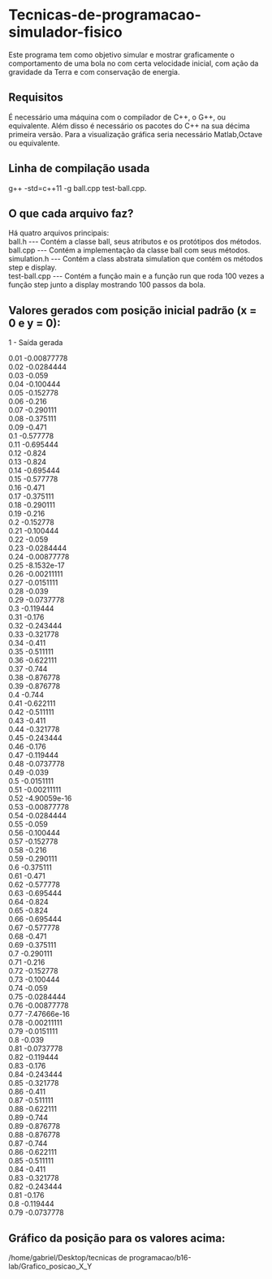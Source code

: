 # Tecnicas-de-programacao-simulador-fisico
Este programa tem como objetivo simular e mostrar graficamente o comportamento de uma bola no com certa velocidade inicial,
com ação da gravidade da Terra e com conservação de energia.
## Requisitos
É necessário uma máquina com o compilador de C++, o G++, ou equivalente. Além disso é necessário os pacotes do C++ na sua 
décima primeira versão. Para a visualização gráfica seria necessário Matlab,Octave ou equivalente.
## Linha de compilação usada
 g++ -std=c++11 -g ball.cpp test-ball.cpp.
## O que cada arquivo faz?
Há quatro arquivos principais:                                                                                                  
ball.h        ---  Contém a classe ball, seus atributos e os protótipos dos métodos.                                                                            
ball.cpp      ---  Contém a implementação da classe ball com seus métodos.                                                                                    
simulation.h  ---  Contém a class abstrata simulation que contém os métodos step e display.                                                    
test-ball.cpp ---  Contém a função main e a função run que roda 100 vezes a função step junto a display mostrando 100 passos da bola.


## Valores gerados com posição inicial padrão (x = 0 e y = 0):
1 - Saída gerada

0.01 -0.00877778                                                                 
0.02 -0.0284444                                                                                  
0.03 -0.059                                                                                               
0.04 -0.100444                                                                                                       
0.05 -0.152778                                                                                                       
0.06 -0.216                                                                                               
0.07 -0.290111                                                                                               
0.08 -0.375111                                                                                               
0.09 -0.471                                                                                               
0.1 -0.577778                                                                                                              
0.11 -0.695444                                                                                               
0.12 -0.824                                                                                               
0.13 -0.824                                                                                               
0.14 -0.695444                                                                                               
0.15 -0.577778                                                                                               
0.16 -0.471                                                                                               
0.17 -0.375111                                                                                               
0.18 -0.290111                                                                                               
0.19 -0.216                                                                                               
0.2 -0.152778                                                                                               
0.21 -0.100444                                                                                               
0.22 -0.059                                                                                               
0.23 -0.0284444                                                                                               
0.24 -0.00877778                                                                                               
0.25 -8.1532e-17                                                                                               
0.26 -0.00211111                                                                                               
0.27 -0.0151111                                                                                               
0.28 -0.039                                                                                               
0.29 -0.0737778                                                                                               
0.3 -0.119444                                                                                               
0.31 -0.176                                                                                               
0.32 -0.243444                                                                                               
0.33 -0.321778                                                                                               
0.34 -0.411                                                                                               
0.35 -0.511111                                                                                               
0.36 -0.622111                                                                                               
0.37 -0.744                                                                                               
0.38 -0.876778                                                                                               
0.39 -0.876778                                                                                               
0.4 -0.744                                                                                               
0.41 -0.622111                                                                                               
0.42 -0.511111                                                                                               
0.43 -0.411                                                                                                               
0.44 -0.321778                                                                                               
0.45 -0.243444                                                                                               
0.46 -0.176                                                                                               
0.47 -0.119444                                                                                               
0.48 -0.0737778                                                                                               
0.49 -0.039                                                                                               
0.5 -0.0151111                                                                                               
0.51 -0.00211111                                                                                               
0.52 -4.90059e-16                                                                                               
0.53 -0.00877778                                                                                               
0.54 -0.0284444                                                                                               
0.55 -0.059                                                                                               
0.56 -0.100444                                                                                               
0.57 -0.152778                                                                                               
0.58 -0.216                                                                                               
0.59 -0.290111                                                                                               
0.6 -0.375111                                                                                               
0.61 -0.471                                                                                               
0.62 -0.577778                                                                                               
0.63 -0.695444                                                                                                     
0.64 -0.824                                                                                               
0.65 -0.824                                                                                               
0.66 -0.695444                                                                                               
0.67 -0.577778                                                                                               
0.68 -0.471                                                                                               
0.69 -0.375111                                                                                               
0.7 -0.290111                                                                                               
0.71 -0.216                                                                                               
0.72 -0.152778                                                                                               
0.73 -0.100444                                                                                               
0.74 -0.059                                                                                               
0.75 -0.0284444                                                                                               
0.76 -0.00877778                                                                                               
0.77 -7.47666e-16                                                                                               
0.78 -0.00211111                                                                                               
0.79 -0.0151111                                                                                               
0.8 -0.039                                                                                               
0.81 -0.0737778                                                                                               
0.82 -0.119444                                                                                               
0.83 -0.176                                                                                               
0.84 -0.243444                                                                                               
0.85 -0.321778                                                                                               
0.86 -0.411                                                                                               
0.87 -0.511111                                                                                               
0.88 -0.622111                                                                                               
0.89 -0.744                                                                                               
0.89 -0.876778                                                                                               
0.88 -0.876778                                                                                               
0.87 -0.744                                                                                               
0.86 -0.622111                                                                                               
0.85 -0.511111                                                                                               
0.84 -0.411                                                                                               
0.83 -0.321778                                                                                               
0.82 -0.243444                                                                                               
0.81 -0.176                                                                                               
0.8 -0.119444                                                                                               
0.79 -0.0737778                                                                                               
 
 
 ## Gráfico da posição para os valores acima:
 /home/gabriel/Desktop/tecnicas de programacao/b16-lab/Grafico_posicao_X_Y
